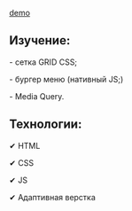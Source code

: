 <a href="https://anastasiyapozyomina.github.io/Amazing-Grid/"> demo</a>
   
   <h2>Изучение:</h2>
   <p>-  сетка GRID СSS;</p>
   <p> - бургер меню (нативный JS;) </p>
   <p> - Media Query.</p>
   
   <h2>Технологии:</h2>
   <p>&#10004; HTML</p>
   <p>&#10004; CSS</p>
   <p>&#10004; JS</p>
   <p>&#10004; Адаптивная верстка</p>
   
